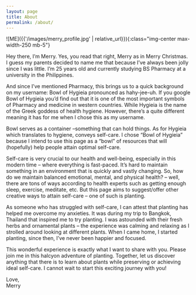 ```yaml
---
layout: page
title: About 
permalink: /about/
---
```

![ME]({{'/images/merry_profile.jpg' | relative_url}}){:class="img-center max-width-250 mb-5"}

Hey there, I’m Merry. Yes, you read that right, Merry as in Merry Christmas. I guess my parents decided to name me that because I’ve always been jolly since I was little. I’m 25 years old and currently studying BS Pharmacy at a university in the Philippines.

And since I’ve mentioned Pharmacy, this brings us to a quick background on my username: Bowl of Hygieia pronounced as hahy-jee-uh. If you google Bowl of Hygieia you’d find out that it is one of the most important symbols of Pharmacy and medicine in western countries. While Hygieia is the name of the Greek goddess of health hygiene. However, there’s a quite different meaning it has for me when I chose this as my username.

Bowl serves as a container –something that can hold things. As for Hygieia which translates to hygiene, conveys self-care. I chose “Bowl of Hygieia” because I intend to use this page as a “bowl” of resources that will (hopefully) help people attain optimal self-care.

Self-care is very crucial to our health and well-being, especially in this modern time – where everything is fast-paced. It’s hard to maintain something in an environment that is quickly and vastly changing. So, how do we maintain balanced emotional, mental, and physical health? – well, there are tons of ways according to health experts such as getting enough sleep, exercise, meditate, etc. But this page aims to suggest/offer other creative ways to attain self-care – one of such is planting.

As someone who has struggled with self-care, I can attest that planting has helped me overcome my anxieties. It was during my trip to Bangkok, Thailand that inspired me to try planting. I was astounded with their fresh herbs and ornamental plants – the experience was calming and relaxing as I strolled around looking at different plants. When I came home, I started planting, since then, I’ve never been happier and focused.

This wonderful experience is exactly what I want to share with you. Please join me in this halcyon adventure of planting. Together, let us discover anything that there is to learn about plants while preserving or achieving ideal self-care. I cannot wait to start this exciting journey with you!

<div>Love,</div>
<div class="signature">Merry</div>

